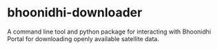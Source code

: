 # bhoonidhi-downloader
A command line tool and python package for interacting with Bhoonidhi Portal for downloading openly available satellite data. 
